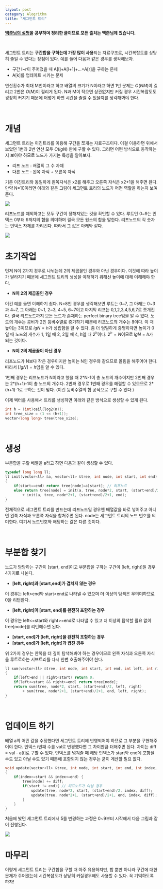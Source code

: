 ```yaml
---
layout: post
category: Alogrithm
title: "세그먼트 트리"
---
```


**[백준님의 설명](https://www.acmicpc.net/blog/view/9)을 공부하며 정리한 글이므로 모든 출처는 백준님께 있습니다.**

<br>

세그먼트 트리는 **구간합을 구하는데 가장 많이 사용**되는 자료구조로, 시간복잡도를 상당히 줄일 수 있다는 장점이 있다. 예를 들어 다음과 같은 경우를 생각해보자.

* 구간 l~r이 주어졌을 때 A[l]+A[l+1]+...+A[r]을 구하는 문제
* A[k]를 업데이트 시키는 문제

연산횟수가 최대 M번이라고 하고 배열의 크기가 N이라고 하면 1번 문제는 $O(NM)$이 걸리고 2번은 $O(M)$이 걸리게 된다. N과 M이 작으면 상관없지만 커질 경우 시간복잡도도 굉장히 커지기 때문에 어떻게 하면 시간을 줄일 수 있을지를 생각해봐야 한다.

<br>

# 개념

세그먼트 트리는 이진트리를 이용해 구간을 쪼개는 자료구조이다. 이걸 이용하면 위에서 보았던 1번과 2번 연산 모두 $O(lgN)$ 만에 구할 수 있다. 그러면 어떤 방식으로 동작하는지 보아야 하므로 노드가 가지는 특성을 알아보자.

* 리프 노드 : 배열의 그 수 자체
* 다른 노드 : 왼쪽 자식 + 오른쪽 자식

기존 이진트리와 동일하게 왼쪽자식은 x2를 해주고 오른쪽 자식은 x2+1을 해주면 된다. 만약 N=10이라면 아래와 같은 그림이 세그먼트 트리의 노드가 어떤 역할을 하는지 보여준다.

<img src="https://onlinejudgeimages.s3-ap-northeast-1.amazonaws.com/blog/seg1.png">

리프노드를 제외하고는 모두 구간이 정해져있는 것을 확인할 수 있다. 루트인 0~9는 인덱스 0부터 9까지의 합을 의미하며 결국 모든 원소의 합을 말한다. 리프노드의 각 숫자는 인덱스 자체를 가리킨다. 따라서 그 값은 아래와 같다.

<img src="https://onlinejudgeimages.s3-ap-northeast-1.amazonaws.com/blog/seg2.png">

<br>

# 초기작업

먼저 N이 2가지 경우로 나뉘는데 2의 제곱꼴인 경우와 아닌 경우이다. 이것에 따라 높이가 달라지기 때문에 세그먼트 트리의 생성을 이해하기 위해선 높이에 대해 이해해야 한다.

* **N이 2의 제곱꼴인 경우**

이건 예를 들면 이해하기 쉽다. N=8인 경우를 생각해보면 루트는 0~7, 그 아래는 0~3과 4~7, 그 아래는 0~1, 2~3, 4~5, 6~7이고 마지막 리프는 0,1,2,3,4,5,6,7로 쪼개진다. 결국 리프노드까지 모든 노드가 존재하는 perfect binary tree임을 알 수 있다. 노드의 개수는 공비가 2인 등비수열로 증가하기 때문에 리프노드의 개수는 8이다. 이 때 높이는 3이므로 $lgN=h$가 성립함을 알 수 있다. 좀 더 엄밀하게 증명하자면 높이가 0일 때 노드의 개수가 1, 1일 때 2, 2일 때 4, h일 때 $2^h$이다. $2^h=N$이므로 $lgN=h$가 되는 것이다. 

* **N이 2의 제곱꼴이 아닌 경우**

리프노드가 N보다 작은 경우이지만 높이는 N인 경우와 같으므로 올림을 해주어야 한다. 따라서 $\lceil lgN \rceil = h$임을 알 수 있다.

1번째 경우는 리프노드가 N이라고 했을 때 2*N-1이 총 노드의 개수이지만 2번째 경우는 2\*(h+1)-1이 총 노드의 개수다. 2번째 경우로 1번째 경우를 해결할 수 있으므로 2\*(h+1)-1로 구하는 것이 맞다. (이건 등비수열의 합 공식으로 구할 수 있다.)

이제 벡터를 사용해서 트리를 생성하면 아래와 같은 방식으로 생성할 수 있게 된다.

```c++
int h = (int)ceil(log2(n));
int tree_size = (1 << (h+1));
vector<long long> tree(tree_size);
```

<br>

# 생성

부분합을 구할 배열을 a라고 하면 다음과 같이 생성할 수 있다.

```c++
typedef long long ll;
ll init(vector<ll> &a, vector<ll> &tree, int node, int start, int end)
{
    if(start==end) return tree[node]=a[start]; // 리프노드
    else return tree[node] = init(a, tree, node*2, start, (start+end)/2) 
        + init(a, tree, node*2+1, (start+end)/2+1, end);
}
```

전체적으로 세그먼트 트리를 만드는데 리프노드일 경우엔 배열값을 바로 넣어주고 아니면 왼쪽 자식과 오른쪽 자식을 합쳐주면 된다. node는 세그먼트 트리의 노드 번호를 의미한다. 여기서 노드번호와 해당하는 값은 다른 것이다.

<br>

# 부분합 찾기

노드가 담당하는 구간이 [start, end]이고 부분합을 구하는 구간이 [left, right]일 경우 4가지로 나뉜다.

* **[left, right]과 [start,end]가 겹치지 않는 경우**

이 경우는 left>end와 start<end로 나타낼 수 있으며 더 이상의 탐색은 무의미하므로 0을 리턴한다.

* **[left, right]이 [start, end]를 완전히 포함하는 경우**

이 경우는 left<=start와 right>=end로 나타낼 수 있고 더 이상의 탐색할 필요 없이 tree[node]를 리턴해주면 된다.

* **[start, end]가 [left, right]을 완전히 포함하는 경우**
* **[start, end]가 [left, right]과 겹친 경우**

위 2가지 경우는 안쪽을 더 깊이 탐색해봐야 하는 경우이므로 왼쪽 자식과 오른쪽 자식을 루트로하는 서브트리를 다시 한번 호출해주어야 한다.

```c++
ll sum(vector<ll> &tree, int node, int start, int end, int left, int right)
{
    if(left>end || right<start) return 0;
    if(left<=start && right>=end) return tree[node];
    return sum(tree, node*2, start, (start+end)/2, left, right) 
        + sum(tree, node*2+1, (start+end)/2+1, end, left, right);
}
```

<br>

# 업데이트 하기

배열 a의 어떤 값을 수정했다면 세그먼트 트리에 반영되어야 하므로 그 부분을 구현해주어야 한다. 인덱스 i번째 수를 val로 변경했다면 그 차이만큼 더해주면 된다. 차이는 diff = val - a[i]로 구할 수 있다. 인덱스를 넘겨줄 때 해당 인덱스가 start와 end에 포함될 수도 있고 아닐 수도 있기 때문에 포함되지 않는 경우는 굳이 계산할 필요 없다.

```c++
void update(vector<ll> &tree, int node, int start, int end, int index, ll diff)
{
    if(index>=start && index<=end) {
        tree[node] += diff;
        if(start != end){ // 리프노드가 아닐 경우
            update(tree, node*2, start, (start+end)/2, index, diff);
            update(tree, node*2+1, (start+end)/2+1, end, index, diff);
        }
    }
}
```

처음에 봤던 세그먼트 트리에서 5를 변경하는 과정은 0~9부터 시작해서 다음 그림과 같이 진행된다.

<img src="https://onlinejudgeimages.s3-ap-northeast-1.amazonaws.com/blog/seg8.png">



# 마무리

이렇게 세그먼트 트리는 구간합을 구할 때 아주 유용하지만, 합 뿐만 아니라 구간에 대한 문제가 주어졌는데 시간복잡도가 상당히 커질경우에도 사용할 수 있다. 꼭 기억하도록 하자!